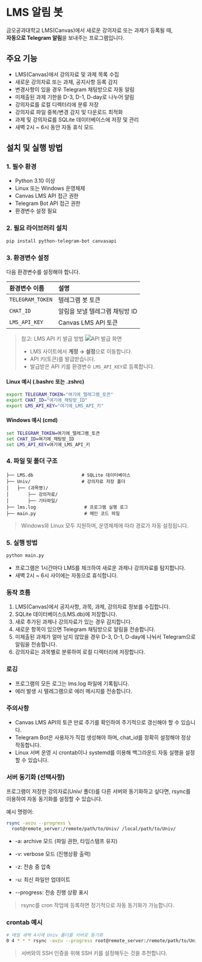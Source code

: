 # LMS 알림 봇

금오공과대학교 LMS(Canvas)에서 새로운 강의자료 또는 과제가 등록될 때,  
**자동으로 Telegram 알림**을 보내주는 프로그램입니다.

## 주요 기능

- LMS(Canvas)에서 강의자료 및 과제 목록 수집
- 새로운 강의자료 또는 과제, 공지사항 등록 감지
- 변경사항이 있을 경우 Telegram 채팅방으로 자동 알림
- 미제출된 과제 기한을 D-3, D-1, D-day로 나누어 알림
- 강의자료를 로컬 디렉터리에 분류 저장
- 강의자료 파일 중복/변경 감지 및 다운로드 최적화
- 과제 및 강의자료를 SQLite 데이터베이스에 저장 및 관리
- 새벽 2시 ~ 6시 동안 자동 휴식 모드

## 설치 및 실행 방법

### 1. 필수 환경

- Python 3.10 이상
- Linux 또는 Windows 운영체제
- Canvas LMS API 접근 권한
- Telegram Bot API 접근 권한
- 환경변수 설정 필요

### 2. 필요 라이브러리 설치

```bash
pip install python-telegram-bot canvasapi
```

### 3. 환경변수 설정

다음 환경변수를 설정해야 합니다.

| 환경변수 이름 | 설명 |
|:---|:---|
| `TELEGRAM_TOKEN` | 텔레그램 봇 토큰 |
| `CHAT_ID` | 알림을 보낼 텔레그램 채팅방 ID |
| `LMS_API_KEY` | Canvas LMS API 토큰 |


> 참고: LMS API 키 발급 방법
> ![API 발급 화면](https://github.com/user-attachments/assets/8007c84a-fd9a-42c0-baac-dde5fbda18db)  
> - LMS 사이트에서 **계정 → 설정**으로 이동합니다.  
> - API 키(토큰)를 발급받습니다.  
> - 발급받은 API 키를 환경변수 `LMS_API_KEY`로 등록합니다.  

#### Linux 예시 (.bashrc 또는 .zshrc)

```bash
export TELEGRAM_TOKEN="여기에_텔레그램_토큰"
export CHAT_ID="여기에_채팅방_ID"
export LMS_API_KEY="여기에_LMS_API_키"
```

#### Windows 예시 (cmd)
```cmd
set TELEGRAM_TOKEN=여기에_텔레그램_토큰
set CHAT_ID=여기에_채팅방_ID
set LMS_API_KEY=여기에_LMS_API_키
```
### 4. 파일 및 폴더 구조

```plaintext
├── LMS.db                  # SQLite 데이터베이스
├── Univ/                   # 강의자료 저장 폴더
│   ├── (과목명)/
│       ├── 강의자료/
│       ├── 기타파일/
├── lms.log                  # 프로그램 실행 로그
├── main.py                  # 메인 코드 파일
```
> Windows와 Linux 모두 지원하며, 운영체제에 따라 경로가 자동 설정됩니다.

### 5. 실행 방법
```bash
python main.py
```
- 프로그램은 1시간마다 LMS를 체크하여 새로운 과제나 강의자료를 탐지합니다.
- 새벽 2시 ~ 6시 사이에는 자동으로 휴식합니다.

### 동작 흐름
1. LMS(Canvas)에서 공지사항, 과목, 과제, 강의자료 정보를 수집합니다.
2. SQLite 데이터베이스(LMS.db)에 저장합니다.
3. 새로 추가된 과제나 강의자료가 있는 경우 감지합니다.
4. 새로운 항목이 있으면 Telegram 채팅방으로 알림을 전송합니다.
5. 미제출된 과제가 얼마 남지 않았을 경우 D-3, D-1, D-day에 나눠서 Telegram으로 알림을 전송합니다.
6. 강의자료는 과목별로 분류하여 로컬 디렉터리에 저장합니다.

### 로깅
- 프로그램의 모든 로그는 lms.log 파일에 기록됩니다.
- 에러 발생 시 텔레그램으로 에러 메시지를 전송합니다.

### 주의사항
- Canvas LMS API의 토큰 만료 주기를 확인하여 주기적으로 갱신해야 할 수 있습니다.
- Telegram Bot은 사용자가 직접 생성해야 하며, chat_id를 정확히 설정해야 정상 작동합니다.
- Linux 서버 운영 시 crontab이나 systemd를 이용해 백그라운드 자동 실행을 설정할 수 있습니다.

### 서버 동기화 (선택사항)
프로그램이 저장한 강의자료(Univ/ 폴더)를 다른 서버와 동기화하고 싶다면,
rsync를 이용하여 자동 동기화를 설정할 수 있습니다.

예시 명령어:
```bash
rsync -avzu --progress \
  root@remote_server:/remote/path/to/Univ/ /local/path/to/Univ/
```

- -a: archive 모드 (파일 권한, 타임스탬프 유지)

- -v: verbose 모드 (진행상황 출력)

- -z: 전송 중 압축

- -u: 최신 파일만 업데이트

- --progress: 전송 진행 상황 표시

> rsync를 cron 작업에 등록하면 정기적으로 자동 동기화가 가능합니다.

### crontab 예시
```bash
# 매일 새벽 4시에 Univ 폴더를 서버로 동기화
0 4 * * * rsync -avzu --progress root@remote_server:/remote/path/to/Univ/ /local/path/to/Univ/
```
> 서버와의 SSH 인증을 위해 SSH 키를 설정해두는 것을 추천합니다.
